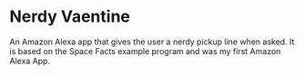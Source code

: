 # Nerdy Vaentine
An Amazon Alexa app that gives the user a nerdy pickup line when asked. It is based on the Space Facts example program and was my first Amazon Alexa App.
